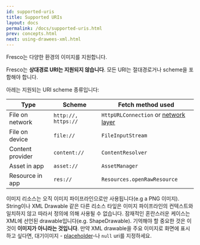 ```yaml
---
id: supported-uris
title: Supported URIs
layout: docs
permalink: /docs/supported-uris.html
prev: concepts.html
next: using-drawees-xml.html
---
```

Fresco는 다양한 환경의 이미지를 지원합니다. 

Fresco는 **상대경로 URI는 지원되지 않습니다**. 모든 URI는 절대경로거나 scheme을 포함해야 합니다.

아레는 지원되는 URI scheme 종류입니다:

| Type | Scheme | Fetch method used
| --------------- | ------- | ------------- |
| File on network | `http://,` `https://` | `HttpURLConnection` or [network layer](using-other-network-layers.html) |
| File on device | `file://` | `FileInputStream` | 
| Content provider | `content://` | `ContentResolver` |
| Asset in app | `asset://` | `AssetManager` |
| Resource in app | `res://` | `Resources.openRawResource` |


이미지 리소스는 오직 이미지 파이프라인으로만 사용됩니다(e.g a PNG 이미지). String이나 XML Drawable 같은 다른 리소스 타잎은 이미지 파이프라인의 컨텍스트와 일치하지 않고 따라서 정의에 의해 사용될 수 없습니다. 잠재적인 혼란스러운 케이스는 XML에 선언된 drawable입니다(e.g. ShapeDrawable). 기억해야 할 중요한 것은 이것이 **이미지가 아니라는 것입니다**. 만약 XML drawable을 주요 이미지로 화면에 표시하고 싶다면, 대기이미지 - [placeholder](using-drawees-code.html#change_placeholder)-나 `null` uri를 지정하세요.   
